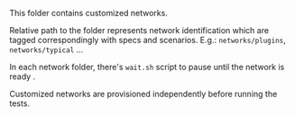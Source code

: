 This folder contains customized networks. 

Relative path to the folder represents network identification which are tagged correspondingly with specs and scenarios. 
E.g.: `networks/plugins`, `networks/typical` ...

In each network folder, there's `wait.sh` script to pause until the network is ready .

Customized networks are provisioned independently before running the tests. 